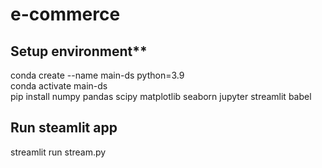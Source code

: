 # e-commerce
## Setup environment** <br>
conda create --name main-ds python=3.9<br>
conda activate main-ds <br>
pip install numpy pandas scipy matplotlib seaborn jupyter streamlit babel<br>
## Run steamlit app<br>
streamlit run stream.py <br>

